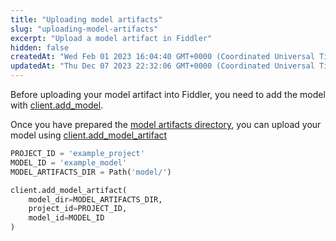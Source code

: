 ```yaml
---
title: "Uploading model artifacts"
slug: "uploading-model-artifacts"
excerpt: "Upload a model artifact in Fiddler"
hidden: false
createdAt: "Wed Feb 01 2023 16:04:40 GMT+0000 (Coordinated Universal Time)"
updatedAt: "Thu Dec 07 2023 22:32:06 GMT+0000 (Coordinated Universal Time)"
---
```

Before uploading your model artifact into Fiddler, you need to add the model with [client.add_model](ref:clientadd_model).

Once you have prepared the [model artifacts directory](doc:artifacts-and-surrogates), you can upload your model using [client.add_model_artifact](ref:clientadd_model_artifact)

```python
PROJECT_ID = 'example_project'
MODEL_ID = 'example_model'
MODEL_ARTIFACTS_DIR = Path('model/')

client.add_model_artifact(
    model_dir=MODEL_ARTIFACTS_DIR,
    project_id=PROJECT_ID,
    model_id=MODEL_ID
)
```
